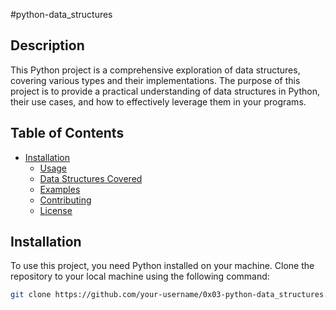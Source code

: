 
#python-data_structures

## Description

This Python project is a comprehensive exploration of data structures, covering various types and their implementations. The purpose of this project is to provide a practical understanding of data structures in Python, their use cases, and how to effectively leverage them in your programs.

## Table of Contents

- [Installation](#installation)
	- [Usage](#usage)
	- [Data Structures Covered](#data-structures-covered)
	- [Examples](#examples)
	- [Contributing](#contributing)
	- [License](#license)

## Installation

To use this project, you need Python installed on your machine. Clone the repository to your local machine using the following command:

```bash
git clone https://github.com/your-username/0x03-python-data_structures.git

